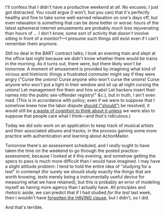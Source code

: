 I'll confess that I didn't have a productive weekend at *all*. No excuses; I just got distracted. You could argue (I won't, but you can) that it's perfectly healthy and fine to take some well-earned relaxation on one's days off, but even relaxation is something that can be done better or worse: hours of the latest ephemeral internet amusements are probably *much less* rejuvenating than hours of ... I don't know, some sort of activity that *doesn't* involve sitting in front of a monitor?&mdash;I presume such things still exist even if I can't remember them anymore.

Still no deal in the BART contract talks; I took an evening train and slept at the office last night because we didn't know whether there would be trains in the morning. As it turns out, there were, but there likely won't be tomorrow. A moment of amusement is provided by imagining what kind of vicious and histrionic things a frustrated commuter might say if they were angry ("Curse the unions! Curse anyone who won't curse the unions! Curse anyone who won't put a light in their window and sit up all night cursing the unions! Let management fire them and hire scabs! Let hackers insert their names into the public sex-offender registry!" *&c.*), but in truth, I ain't even mad. (This is in accordance with policy; even if we were to suppose that I somehow knew how the labor dispute [should ("should")](http://zackmdavis.net/blog/2012/10/the-quieted-scare-convention/) be resolved, it would still be [a waste of cognition to think about it unless](http://zackmdavis.net/blog/2012/12/counterfactual-social-thought/) we were also to suppose that people care what I think&mdash;and *that's* ridiculous.)

Today we did solo work on an application to keep track of musical artists and their associated albums and tracks; in the process gaining some more practice with authentication and learning about ActionMailer.

Tomorrow there's an assessment scheduled, and I *really* ought to have taken the time on the weekend to go through the posted practice-assessment, because I looked at it this evening, and somehow getting the specs to pass is much more difficult than I would have imagined. I may have a slight attitude problem: I tend to hold the entire idea of "studying for a test" in contempt (for surely we should study exactly the things that are worth knowing, tests merely being a instrumentally useful device for measuring what we have retained), but this is probably an error of modeling myself as having more agency than I actually have. All principles and rhetoric aside, we can predict that if I had studied *for the test* last week, then I wouldn't have [forgotten the HAVING clause](http://zackmdavis.net/blog/2013/10/app-academy-diary-week-four/#wednesday), but I didn't, so I did.

And that's terrible.